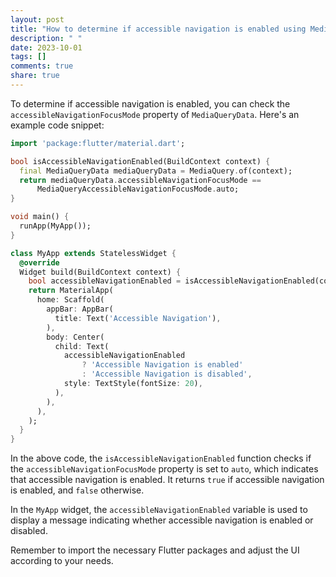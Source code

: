 ```yaml
---
layout: post
title: "How to determine if accessible navigation is enabled using MediaQuery in Flutter?"
description: " "
date: 2023-10-01
tags: []
comments: true
share: true
---
```


To determine if accessible navigation is enabled, you can check the `accessibleNavigationFocusMode` property of `MediaQueryData`. Here's an example code snippet:

```dart
import 'package:flutter/material.dart';

bool isAccessibleNavigationEnabled(BuildContext context) {
  final MediaQueryData mediaQueryData = MediaQuery.of(context);
  return mediaQueryData.accessibleNavigationFocusMode ==
      MediaQueryAccessibleNavigationFocusMode.auto;
}

void main() {
  runApp(MyApp());
}

class MyApp extends StatelessWidget {
  @override
  Widget build(BuildContext context) {
    bool accessibleNavigationEnabled = isAccessibleNavigationEnabled(context);
    return MaterialApp(
      home: Scaffold(
        appBar: AppBar(
          title: Text('Accessible Navigation'),
        ),
        body: Center(
          child: Text(
            accessibleNavigationEnabled
                ? 'Accessible Navigation is enabled'
                : 'Accessible Navigation is disabled',
            style: TextStyle(fontSize: 20),
          ),
        ),
      ),
    );
  }
}
```

In the above code, the `isAccessibleNavigationEnabled` function checks if the `accessibleNavigationFocusMode` property is set to `auto`, which indicates that accessible navigation is enabled. It returns `true` if accessible navigation is enabled, and `false` otherwise.

In the `MyApp` widget, the `accessibleNavigationEnabled` variable is used to display a message indicating whether accessible navigation is enabled or disabled.

Remember to import the necessary Flutter packages and adjust the UI according to your needs.